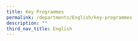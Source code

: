 ```yaml
---
title: Key Programmes
permalink: /departments/English/key-programmes
description: ""
third_nav_title: English
---
```

